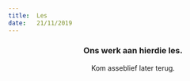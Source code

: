 ```yaml
---
title:  Les
date:   21/11/2019
---
```


### <center>Ons werk aan hierdie les.</center>
<center>Kom asseblief later terug.</center>